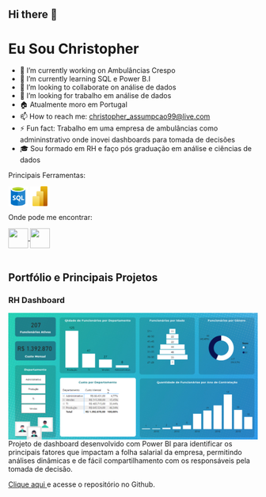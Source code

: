 ## Hi there 👋
# Eu Sou Christopher



- 🔭 I’m currently working on  Ambulâncias Crespo
- 🌱 I’m currently learning SQL e Power B.I
- 👯 I’m looking to collaborate on análise de dados
- 🤔 I’m looking for trabalho em análise de dados
- 🏠 Atualmente moro em Portugal
- 📫 How to reach me: christopher_assumpcao99@live.com
- ⚡ Fun fact: Trabalho em uma empresa de ambulâncias como admininstrativo onde inovei dashboards para tomada de decisões
- 🎓 Sou formado em RH e faço pós graduação em análise e ciências de dados

Principais Ferramentas:

<div style="display: inline_block">
  <img align="center" alt="SQL" height="40" width="40" src="https://github.com/BruceFonseca/ferramentas/blob/main/logo.png?raw=true">
  <img align="center" alt="Power BI" height="40" width="40" src="https://github.com/BruceFonseca/ferramentas/blob/main/1200px-New_Power_BI_Logo.svg.png?raw=true">
</div>



Onde pode me encontrar:
<div style="display: inline_block">
  
  <a href="https://www.linkedin.com/in/christopher-assump%C3%A7%C3%A3o-496a772a6/)/" target="_blank">
    <img align="center" alt="" height="40" width="40" src="https://github.com/BruceFonseca/Portfolio/blob/main/social%20icons/linkedin.png?raw=true">
  </a>
  <a href="https://www.instagram.com/christopher_assumpcao/"_blank">
    <img align="center" alt="" height="40" width="40" src="https://github.com/BruceFonseca/Portfolio/blob/main/social%20icons/instagram.png?raw=true">
  </a>
</div>



<br>



## Portfólio e Principais Projetos
### RH Dashboard
<img align="right" width="600"  src="https://github.com/Christophersantos007/RHportifolio/blob/main/Imagens/rh.png?raw=true">
Projeto de dashboard desenvolvido com Power BI para identificar os principais fatores que impactam a folha salarial da empresa, permitindo análises dinâmicas e de fácil compartilhamento com os responsáveis pela tomada de decisão.

<a href='https://github.com/Christophersantos007/RHportifolio'>  Clique aqui </a> e acesse o repositório no Github.






